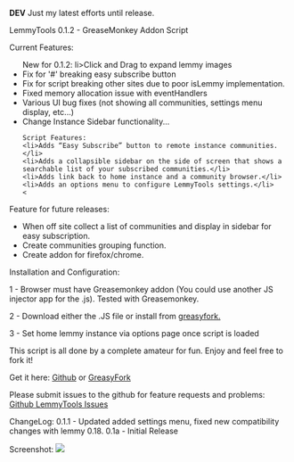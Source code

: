 **DEV**
Just my latest efforts until release.

<p>LemmyTools 0.1.2 - GreaseMonkey Addon Script</p>
<p>Current Features:</p>
<ul>
    New for 0.1.2:
    li>Click and Drag to expand lemmy images</li>
    <li>Fix for '#' breaking easy subscribe button</li>
    <li>Fix for script breaking other sites due to poor isLemmy implementation.</li>
    <li>Fixed memory allocation issue with eventHandlers</li>
    <li>Various UI bug fixes (not showing all communities, settings menu display, etc...)</li>
    <li>Change Instance Sidebar functionality...</li>

    Script Features:
    <li>Adds “Easy Subscribe” button to remote instance communities.</li>
    <li>Adds a collapsible sidebar on the side of screen that shows a searchable list of your subscribed communities.</li>
    <li>Adds link back to home instance and a community browser.</li>
    <li>Adds an options menu to configure LemmyTools settings.</li>
    <
</ul>

</p>
<p>Feature for future releases:</p>
<ul>
    <li>When off site collect a list of communities and display in sidebar for easy subscription.</li>
    <li>Create communities grouping function.</li>
    <li>Create addon for firefox/chrome.</li>
</ul>
<p>Installation and Configuration:</p>
<p>1 - Browser must have Greasemonkey addon (You could use another JS injector app for the .js). Tested with Greasemonkey.</p>
<p>2 - Download either the .JS file or install from <a href="https://greasyfork.org/en/scripts/469169-lemmytools">greasyfork.</a></p></p>
<p>3 - Set home lemmy instance via options page once script is loaded</p>
<p>This script is all done by a complete amateur for fun. Enjoy and feel free to fork it!</p>

<p>Get it here: <a href="https://github.com/howdy-tsc/LemmyTools">Github</a> or <a href="https://greasyfork.org/en/scripts/469169-lemmytools">GreasyFork</a></p>
<p><b></b>Please submit issues to the github for feature requests and problems: <a href="https://github.com/howdy-tsc/LemmyTools/issues">Github LemmyTools Issues</a></b></p>



ChangeLog:
0.1.1 - Updated added settings menu, fixed new compatibility changes with lemmy 0.18.
0.1a - Initial Release



Screenshot:
<img src="https://thesimplecorner.org/pictrs/image/b4924db3-4c4a-4d2e-ba73-072022c1a837.png" />
